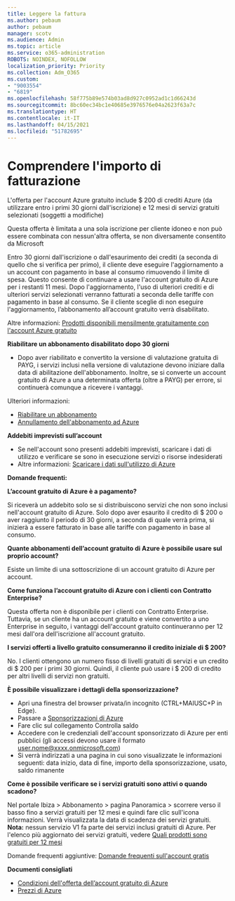 ```yaml
---
title: Leggere la fattura
ms.author: pebaum
author: pebaum
manager: scotv
ms.audience: Admin
ms.topic: article
ms.service: o365-administration
ROBOTS: NOINDEX, NOFOLLOW
localization_priority: Priority
ms.collection: Adm_O365
ms.custom:
- "9003554"
- "6819"
ms.openlocfilehash: 58f775b89e574b03ad8d927c0952ad1c1d66243d
ms.sourcegitcommit: 8bc60ec34bc1e40685e3976576e04a2623f63a7c
ms.translationtype: HT
ms.contentlocale: it-IT
ms.lasthandoff: 04/15/2021
ms.locfileid: "51782695"
---
```

# <a name="understand-billing-amount"></a>Comprendere l'importo di fatturazione

L'offerta per l'account Azure gratuito include $ 200 di crediti Azure (da utilizzare entro i primi 30 giorni dall'iscrizione) e 12 mesi di servizi gratuiti selezionati (soggetti a modifiche)

Questa offerta è limitata a una sola iscrizione per cliente idoneo e non può essere combinata con nessun'altra offerta, se non diversamente consentito da Microsoft

Entro 30 giorni dall'iscrizione o dall'esaurimento dei crediti (a seconda di quello che si verifica per primo), il cliente deve eseguire l'aggiornamento a un account con pagamento in base al consumo rimuovendo il limite di spesa. Questo consente di continuare a usare l'account gratuito di Azure per i restanti 11 mesi. Dopo l'aggiornamento, l'uso di ulteriori crediti e di ulteriori servizi selezionati verranno fatturati a seconda delle tariffe con pagamento in base al consumo. Se il cliente sceglie di non eseguire l'aggiornamento, l’abbonamento all’account gratuito verrà disabilitato.

Altre informazioni: [Prodotti disponibili mensilmente gratuitamente con l'account Azure gratuito](https://azure.microsoft.com/free/free-account-faq/)

**Riabilitare un abbonamento disabilitato dopo 30 giorni**

- Dopo aver riabilitato e convertito la versione di valutazione gratuita di PAYG, i servizi inclusi nella versione di valutazione devono iniziare dalla data di abilitazione dell'abbonamento. Inoltre, se si converte un account gratuito di Azure a una determinata offerta (oltre a PAYG) per errore, si continuerà comunque a ricevere i vantaggi.

Ulteriori informazioni: 
- [Riabilitare un abbonamento](https://docs.microsoft.com/azure/billing/billing-subscription-become-disable?WT.mc_id=Portal-Microsoft_Azure_Support)
- [Annullamento dell'abbonamento ad Azure](https://docs.microsoft.com/azure/billing/billing-how-to-cancel-azure-subscription?WT.mc_id=Portal-Microsoft_Azure_Support)

**Addebiti imprevisti sull’account**

- Se nell'account sono presenti addebiti imprevisti, scaricare i dati di utilizzo e verificare se sono in esecuzione servizi o risorse indesiderati
- Altre informazioni: [Scaricare i dati sull'utilizzo di Azure](https://docs.microsoft.com/azure/billing/billing-download-azure-invoice-daily-usage-date?WT.mc_id=Portal-Microsoft_Azure_Support#download-usage)

**Domande frequenti:**

**L’account gratuito di Azure è a pagamento?**

Si riceverà un addebito solo se si distribuiscono servizi che non sono inclusi nell'account gratuito di Azure. Solo dopo aver esaurito il credito di $ 200 o aver raggiunto il periodo di 30 giorni, a seconda di quale verrà prima, si inizierà a essere fatturato in base alle tariffe con pagamento in base al consumo.

**Quante abbonamenti dell’account gratuito di Azure è possibile usare sul proprio account?**  

Esiste un limite di una sottoscrizione di un account gratuito di Azure per account.

**Come funziona l’account gratuito di Azure con i clienti con Contratto Enterprise?**  

Questa offerta non è disponibile per i clienti con Contratto Enterprise. Tuttavia, se un cliente ha un account gratuito e viene convertito a uno Enterprise in seguito, i vantaggi dell'account gratuito continueranno per 12 mesi dall'ora dell'iscrizione all'account gratuito.

**I servizi offerti a livello gratuito consumeranno il credito iniziale di $ 200?**  

No. I clienti ottengono un numero fisso di livelli gratuiti di servizi e un credito di $ 200 per i primi 30 giorni. Quindi, il cliente può usare i $ 200 di credito per altri livelli di servizi non gratuiti.

**È possibile visualizzare i dettagli della sponsorizzazione?**

- Apri una finestra del browser privata/in incognito (CTRL+MAIUSC+P in Edge).
- Passare a [Sponsorizzazioni di Azure](http://www.microsoftazuresponsorships.com/)
- Fare clic sul collegamento Controlla saldo
- Accedere con le credenziali dell'account sponsorizzato di Azure per enti pubblici (gli accessi devono usare il formato user.nome@xxxx.onmicrosoft.com)
- Si verrà indirizzati a una pagina in cui sono visualizzate le informazioni seguenti: data inizio, data di fine, importo della sponsorizzazione, usato, saldo rimanente

**Come è possibile verificare se i servizi gratuiti sono attivi o quando scadono?**

Nel portale Ibiza > Abbonamento > pagina Panoramica > scorrere verso il basso fino a servizi gratuiti per 12 mesi e quindi fare clic sull'icona informazioni. Verrà visualizzata la data di scadenza dei servizi gratuiti. **Nota:** nessun servizio V1 fa parte dei servizi inclusi gratuiti di Azure. Per l'elenco più aggiornato dei servizi gratuiti, vedere [Quali prodotti sono gratuiti per 12 mesi](http://www.microsoftazuresponsorships.com/)

Domande frequenti aggiuntive: [Domande frequenti sull'account gratis](https://azure.microsoft.com/free/free-account-faq/)

**Documenti consigliati**

- [Condizioni dell'offerta dell’account gratuito di Azure](https://azure.microsoft.com/offers/ms-azr-0044p/)
- [Prezzi di Azure](https://azure.microsoft.com/pricing/)